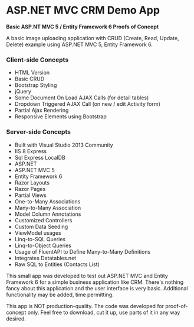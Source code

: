 ASP.NET MVC CRM Demo App
========================

**Basic ASP.NT MVC 5 / Entity Framework 6 Proofs of Concept**

A basic image uploading application with CRUD (Create, Read, Update, Delete) example using ASP.NET MVC 5, Entity Framework 6.

### Client-side Concepts

* HTML Version
* Basic CRUD
* Bootstrap Styling
* jQuery
* Some Document On Load AJAX Calls (for detail tables)
* Dropdown Triggered AJAX Call (on new / edit Activity form)
* Partial Ajax Rendering
* Responsive Elements using Bootstrap

### Server-side Concepts
* Built with Visual Studio 2013 Community
* IIS 8 Express
* Sql Express LocalDB
* ASP.NET
* ASP.NET MVC 5
* Entity Framework 6
* Razor Layouts
* Razor Pages
* Partial Views
* One-to-Many Associations
* Many-to-Many Association
* Model Column Annotations
* Customized Controllers
* Custom Data Seeding
* ViewModel usages
* Linq-to-SQL Queries
* Linq-to-Object Queries
* Usage of FluentAPI to Define Many-to-Many Definitions
* Integrates Datatables.net
* Raw SQL to Entities (Contacts List)

This small app was developed to test out ASP.NET MVC and Entity Framework 6 for a simple business application like CRM. There's nothing fancy about this application and the user interface is very basic. Additional functionality may be added, time permitting.

This app is NOT production-quality. The code was developed for proof-of-concept only. Feel free to download, cut it up, use parts of it in any way desired.
